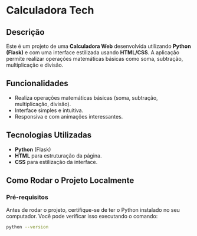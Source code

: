 # Calculadora Tech

## Descrição
Este é um projeto de uma **Calculadora Web** desenvolvida utilizando **Python (Flask)** e com uma interface estilizada usando **HTML/CSS**. A aplicação permite realizar operações matemáticas básicas como soma, subtração, multiplicação e divisão.

## Funcionalidades
- Realiza operações matemáticas básicas (soma, subtração, multiplicação, divisão).
- Interface simples e intuitiva.
- Responsiva e com animações interessantes.

## Tecnologias Utilizadas
- **Python** (Flask)
- **HTML** para estruturação da página.
- **CSS** para estilização da interface.

## Como Rodar o Projeto Localmente

### Pré-requisitos
Antes de rodar o projeto, certifique-se de ter o Python instalado no seu computador. Você pode verificar isso executando o comando:

```bash
python --version
